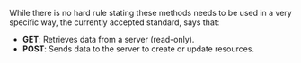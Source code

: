 While there is no hard rule stating these methods needs to be used in a very specific way, the currently accepted standard, says that:

* **GET**: Retrieves data from a server (read-only).  
* **POST**: Sends data to the server to create or update resources.

